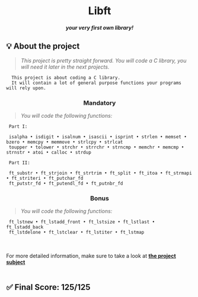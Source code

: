 <h1 align="center">
  <strong>Libft</strong>
</h1>
<h4 align="center">
  <i>your very first own library!</i>
</h4>

## 💡 About the project

> _This project is pretty straight forward. You will code a C library, you will need it later in the next projects._

      This project is about coding a C library.
      It will contain a lot of general purpose functions your programs will rely upon.

<h3 align=center>
Mandatory
</h3>

> _You will code the following functions:_

     Part I:

     isalpha • isdigit • isalnum • isascii • isprint • strlen • memset • bzero • memcpy • memmove • strlcpy • strlcat
     toupper • tolower • strchr • strrchr • strncmp • memchr • memcmp • strnstr • atoi • calloc • strdup
     
     Part II:
     
     ft_substr • ft_strjoin • ft_strtrim • ft_split • ft_itoa • ft_strmapi • ft_striteri • ft_putchar_fd
     ft_putstr_fd • ft_putendl_fd • ft_putnbr_fd
     
<h3 align=center>
Bonus
</h3>

> _You will code the following functions:_

     ft_lstnew • ft_lstadd_front • ft_lstsize • ft_lstlast • ft_lstadd_back
     ft_lstdelone • ft_lstclear • ft_lstiter • ft_lstmap

<br></br>
For more detailed information, make sure to take a look at [**the project subject**](https://cdn.intra.42.fr/pdf/pdf/47175/en.subject.pdf)
<br></br>

## ✅ Final Score: 125/125
